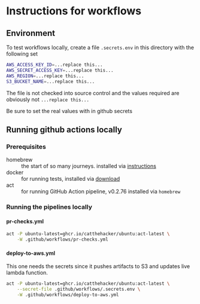 # Instructions for workflows

## Environment

To test workflows locally, create a file `.secrets.env` in this directory with the following set

```bash
AWS_ACCESS_KEY_ID=...replace this...
AWS_SECRET_ACCESS_KEY=...replace this...
AWS_REGION=...replace this...
S3_BUCKET_NAME=...replace this...
```

The file is not checked into source control and the values required are obviously not `...replace this...`

Be sure to set the real values with in github secrets

## Running github actions locally

### Prerequisites

<dl>
<dt>homebrew</dt>
<dd>the start of so many journeys. installed via <a href="https://docs.brew.sh/Installation">instructions</a></dd>

<dt>docker</dt>
<dd>for running tests, installed via <a href="https://docs.docker.com/get-started/get-docker/">download</a></dd>

<dt>act</dt>
<dd>for running GitHub Action pipeline, v0.2.76 installed via <code>homebrew</code></dd>
</dl>

### Running the pipelines locally

#### pr-checks.yml

```bash
act -P ubuntu-latest=ghcr.io/catthehacker/ubuntu:act-latest \
    -W .github/workflows/pr-checks.yml
```

#### deploy-to-aws.yml

This one needs the secrets since it pushes artifacts to S3 and updates live lambda function.
```bash
act -P ubuntu-latest=ghcr.io/catthehacker/ubuntu:act-latest \
    --secret-file .github/workflows/.secrets.env \
    -W .github/workflows/deploy-to-aws.yml
```
